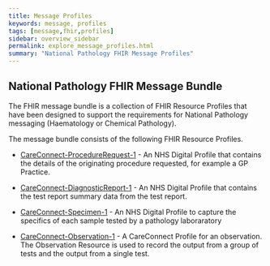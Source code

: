 ```yaml
---
title: Message Profiles
keywords: message, profiles
tags: [message,fhir,profiles]
sidebar: overview_sidebar
permalink: explore_message_profiles.html
summary: "National Pathology FHIR Message Profiles"
---
```



## National Pathology FHIR Message Bundle ##

The FHIR message bundle is a collection of FHIR Resource Profiles that have been designed to support the requirements for National Pathology messaging (Haematology or Chemical Pathology).

The message bundle consists of the following FHIR Resource Profiles.

- [CareConnect-ProcedureRequest-1](https://fhir.hl7.org.uk/STU3/StructureDefinition/CareConnect-ProcedureRequest-1) - An NHS Digital Profile that contains the details of the originating procedure requested, for example a GP Practice.

- [CareConnect-DiagnosticReport-1](https://fhir.hl7.org.uk/STU3/StructureDefinition/CareConnect-DiagnosticReport-1) - An NHS Digital Profile that contains the test report summary data from the test report. 

- [CareConnect-Specimen-1](https://fhir.hl7.org.uk/STU3/StructureDefinition/CareConnect-Specimen-1) - An NHS Digital Profile to capture the specifics of each sample tested by a pathology laboraratory 

- [CareConnect-Observation-1](https://fhir.hl7.org.uk/STU3/StructureDefinition/CareConnect-Observation-1) - A CareConnect Profile for an observation. The Observation Resource is used to record the output from a group of tests and the output from a single test.

